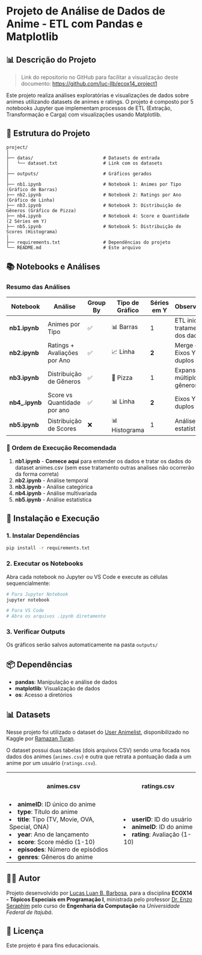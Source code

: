 # Projeto de Análise de Dados de Anime - ETL com Pandas e Matplotlib

## 📊 Descrição do Projeto

> Link do repositorio no GitHub para facilitar a visualização deste documento: https://github.com/luc-llb/ecox14_project1

Este projeto realiza análises exploratórias e visualizações de dados sobre animes utilizando datasets de animes e ratings. O projeto é composto por 5 notebooks Jupyter que implementam processos de ETL (Extração, Transformação e Carga) com visualizações usando Matplotlib.

## 📁 Estrutura do Projeto

```
project/
│
├── datas/                          # Datasets de entrada
│   └── dataset.txt                 # Link com os datasets
│
├── outputs/                        # Gráficos gerados
│
├── nb1.ipynb                       # Notebook 1: Animes por Tipo (Gráfico de Barras)
├── nb2.ipynb                       # Notebook 2: Ratings por Ano (Gráfico de Linha)
├── nb3.ipynb                       # Notebook 3: Distribuição de Gêneros (Gráfico de Pizza)
├── nb4.ipynb                       # Notebook 4: Score e Quantidade (2 Séries em Y)
├── nb5.ipynb                       # Notebook 5: Distribuição de Scores (Histograma)
│
├── requirements.txt                # Dependências do projeto
└── README.md                       # Este arquivo
```

## 📚 Notebooks e Análises

### Resumo das Análises

| Notebook | Análise | Group By | Tipo de Gráfico | Séries em Y | Observações |
|----------|---------|----------|-----------------|-------------|-------------|
| **nb1.ipynb** | Animes por Tipo | ✅ | 📊 Barras | 1 | ETL inicial + tratamento dos dados |
| **nb2.ipynb** | Ratings + Avaliações por Ano | ✅ | 📈 Linha | **2** | Merge + Eixos Y duplos |
| **nb3.ipynb** | Distribuição de Gêneros | ✅ | 🍕 Pizza | 1 | Expansão de múltiplos gêneros |
| **nb4_.ipynb** | Score vs Quantidade por ano | ✅ | 📊 Linha | **2** | Eixos Y duplos |
| **nb5.ipynb** | Distribuição de Scores | ❌ | 📊 Histograma | 1 | Análise estatística |

### 🚀 Ordem de Execução Recomendada

1. **nb1.ipynb** - **Comece aqui** para entender os dados e tratar os dados do dataset animes.csv (sem esse tratamento outras analises não ocorrerão da forma correta) 
2. **nb2.ipynb** - Análise temporal
3. **nb3.ipynb** - Análise categórica
4. **nb4.ipynb** - Análise multivariada
5. **nb5.ipynb** - Análise estatística

## 🔧 Instalação e Execução

### 1. Instalar Dependências

```bash
pip install -r requirements.txt
```

### 2. Executar os Notebooks

Abra cada notebook no Jupyter ou VS Code e execute as células sequencialmente:

```bash
# Para Jupyter Notebook
jupyter notebook

# Para VS Code
# Abra os arquivos .ipynb diretamente
```

### 3. Verificar Outputs

Os gráficos serão salvos automaticamente na pasta `outputs/`

## 📦 Dependências

- **pandas**: Manipulação e análise de dados
- **matplotlib**: Visualização de dados
- **os**: Acesso a diretórios

## 📊 Datasets

Nesse projeto foi utilizado o dataset do [User Animelist](https://www.kaggle.com/datasets/ramazanturann/user-animelist-dataset), disponibilizado no Kaggle por [Ramazan Turan](https://www.kaggle.com/ramazanturann). 

O dataset possui duas tabelas (dois arquivos CSV) sendo uma focada nos dados dos animes (`animes.csv`) e outra que retrata a pontuação dada a um anime por um usuário (`ratings.csv`).

<table style="border-collapse: collapse; text-align: left;">
    <tr>
        <th style="text-align: center;">
            <h4>animes.csv</h4>
        </th>
        <th style="text-align: center;">
            <h4>ratings.csv</h4>
        </th>
    </tr>
    <tr>
        <td>
            <li>
                <strong>animeID</strong>: ID único do anime
            </li>
            <li>
                <strong>type</strong>: Título do anime
            </li>
            <li>
                <strong>title</strong>: Tipo (TV, Movie, OVA, Special, ONA)
            </li>
            <li>
                <strong>year</strong>: Ano de lançamento
            </li>
            <li>
                <strong>score</strong>: Score médio (1-10)
            </li>
            <li>
                <strong>episodes</strong>: Número de episódios
            </li>
            <li>
                <strong>genres</strong>: Gêneros do anime
            </li>
        </td>
        <td>
            <li>
                <strong>userID</strong>: ID do usuário
            </li>
            <li>
                <strong>animeID</strong>: ID do anime
            </li>
            <li>
                <strong>rating</strong>: Avaliação (1-10)
            </li>
        </td>
    </tr>
</table>


## 👨‍💻 Autor

Projeto desenvolvido por [Lucas Luan B. Barbosa](https://github.com/luc-llb), para a disciplina **ECOX14 - Tópicos Especiais em Programação I**, ministrada pelo professor [Dr. Enzo Seraphim](https://sigaa.unifei.edu.br/sigaa/public/docente/portal.jsf?siape=1543328) pelo curso de **Engenharia da Computação** na _Universidade Federal de Itajubá_.

## 📝 Licença

Este projeto é para fins educacionais.